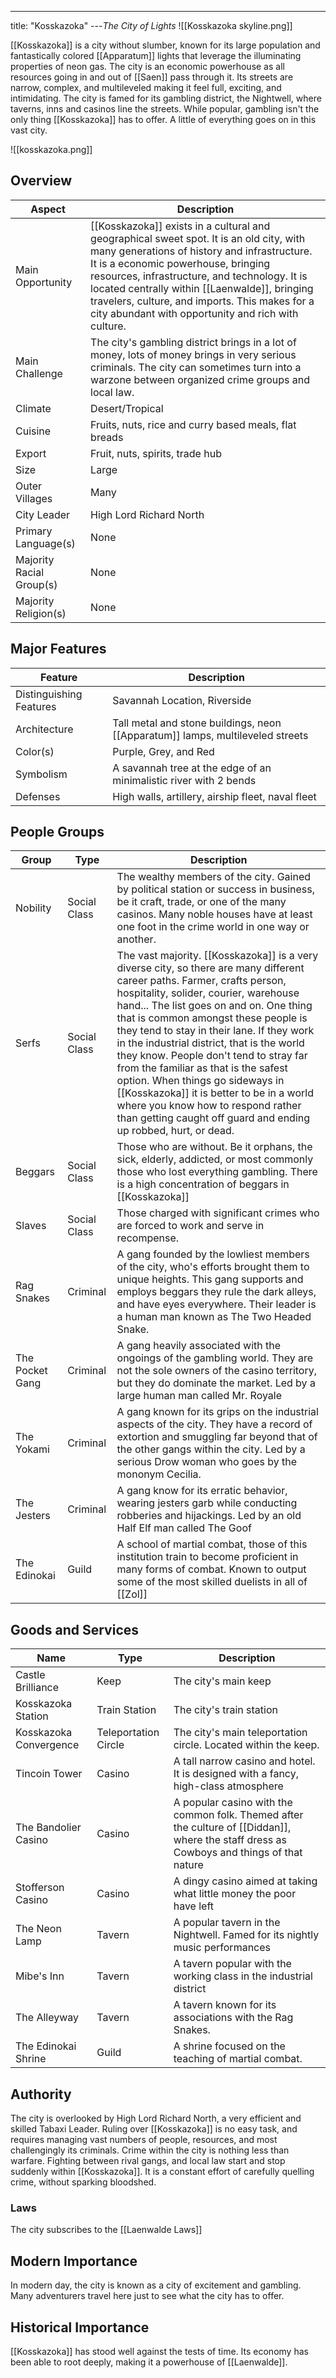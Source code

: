 ---
title: "Kosskazoka"
---*The City of Lights*
![[Kosskazoka skyline.png]]

[[Kosskazoka]] is a city without slumber, known for its large population and fantastically colored [[Apparatum]] lights that leverage the illuminating properties of neon gas. The city is an economic powerhouse as all resources going in and out of [[Saen]] pass through it. Its streets are narrow, complex, and multileveled making it feel full, exciting, and intimidating. The city is famed for its gambling district, the Nightwell, where taverns, inns and casinos line the streets. While popular, gambling isn't the only thing [[Kosskazoka]] has to offer. A little of everything goes on in this vast city.

![[kosskazoka.png]]

## Overview

| Aspect                   | Description                                                                                                                                                                                                                                                                                                                                                                              |
| ------------------------ | ---------------------------------------------------------------------------------------------------------------------------------------------------------------------------------------------------------------------------------------------------------------------------------------------------------------------------------------------------------------------------------------- |
| Main Opportunity         | [[Kosskazoka]] exists in a cultural and geographical sweet spot. It is an old city, with many generations of history and infrastructure. It is a economic powerhouse, bringing resources, infrastructure, and technology. It is located centrally within [[Laenwalde]], bringing travelers, culture, and imports. This makes for a city abundant with opportunity and rich with culture. |
| Main Challenge           | The city's gambling district brings in a lot of money, lots of money brings in very serious criminals. The city can sometimes turn into a warzone between organized crime groups and local law.                                                                                                                                                                                          |
| Climate                  | Desert/Tropical                                                                                                                                                                                                                                                                                                                                                                          |
| Cuisine                  | Fruits, nuts, rice and curry based meals, flat breads                                                                                                                                                                                                                                                                                                                                    |
| Export                   | Fruit, nuts, spirits, trade hub                                                                                                                                                                                                                                                                                                                                                          |
| Size                     | Large                                                                                                                                                                                                                                                                                                                                                                                    |
| Outer Villages                         | Many                                                                                                                                                                                                                                                                                                                                                                                         |
| City Leader              | High Lord Richard North                                                                                                                                                                                                                                                                                                                                                                  |
| Primary Language(s)      | None                                                                                                                                                                                                                                                                                                                                                                                     |
| Majority Racial Group(s) | None                                                                                                                                                                                                                                                                                                                                                                                     |
| Majority Religion(s)     | None                                                                                                                                                                                                                                                                                                                                                                                     |

## Major Features

| Feature                 | Description                                                                    |
| ----------------------- | ------------------------------------------------------------------------------ |
| Distinguishing Features | Savannah Location, Riverside                                                    |
| Architecture            | Tall metal and stone buildings, neon [[Apparatum]] lamps, multileveled streets |
| Color(s)                | Purple, Grey, and Red                                                                           |
| Symbolism               | A savannah tree at the edge of an minimalistic river with 2 bends                                                                           |
| Defenses                | High walls, artillery, airship fleet, naval fleet                                                                           |

## People Groups

| Group           | Type         | Description                                                                                                                                                                                                                                                                                                                                                                                                                                                                                                                                                                                                                 |
| --------------- | ------------ | --------------------------------------------------------------------------------------------------------------------------------------------------------------------------------------------------------------------------------------------------------------------------------------------------------------------------------------------------------------------------------------------------------------------------------------------------------------------------------------------------------------------------------------------------------------------------------------------------------------------------- |
| Nobility        | Social Class | The wealthy members of the city. Gained by political station or success in business, be it craft, trade, or one of the many casinos. Many noble houses have at least one foot in the crime world in one way or another.                                                                                                                                                                                                                                                                                                                                                                                                     |
| Serfs           | Social Class | The vast majority. [[Kosskazoka]] is a very diverse city, so there are many different career paths. Farmer, crafts person, hospitality, solider, courier, warehouse hand... The list goes on and on. One thing that is common amongst these people is they tend to stay in their lane. If they work in the industrial district, that is the world they know. People don't tend to stray far from the familiar as that is the safest option. When things go sideways in [[Kosskazoka]] it is better to be in a world where you know how to respond rather than getting caught off guard and ending up robbed, hurt, or dead. |
| Beggars         | Social Class | Those who are without. Be it orphans, the sick, elderly, addicted, or most commonly those who lost everything gambling. There is a high concentration of beggars in [[Kosskazoka]]                                                                                                                                                                                                                                                                                                                                                                                                                                          |
| Slaves          | Social Class | Those charged with significant crimes who are forced to work and serve in recompense.                                                                                                                                                                                                                                                                                                                                                                                                                                                                                                                                       |
| Rag Snakes      | Criminal     | A gang founded by the lowliest members of the city, who's efforts brought them to unique heights. This gang supports and employs beggars they rule the dark alleys, and have eyes everywhere. Their leader is a human man known as The Two Headed Snake.                                                                                                                                                                                                                                                                                                                                                                    |
| The Pocket Gang | Criminal     | A gang heavily associated with the ongoings of the gambling world. They are not the sole owners of the casino territory, but they do dominate the market. Led by a large human man called Mr. Royale                                                                                                                                                                                                                                                                                                                                                                                                                                                                   |
| The Yokami      | Criminal     | A gang known for its grips on the industrial aspects of the city. They have a record of extortion and smuggling far beyond that of the other gangs within the city. Led by a serious Drow woman who goes by the mononym Cecilia.                                                                                                                                                                                                                                                                                                                                                                                                                                                          |
| The Jesters     | Criminal     | A gang know for its erratic behavior, wearing jesters garb while conducting robberies and hijackings. Led by an old Half Elf man called The Goof                                                                                                                                                                                                                                                                                                                                                                                                                                                                                                                                                                                                                            |
| The Edinokai    | Guild        | A school of martial combat, those of this institution train to become proficient in many forms of combat. Known to output some of the most skilled duelists in all of [[Zol]]                                                                                                                                                                                                                                                                                                                                                                                                                                               |

## Goods and Services

| Name                   | Type                 | Description                                                                                                                               |
| ---------------------- | -------------------- | ----------------------------------------------------------------------------------------------------------------------------------------- |
| Castle Brilliance      | Keep                 | The city's main keep                                                                                                                      |
| Kosskazoka Station     | Train Station        | The city's train station                                                                                                                  |
| Kosskazoka Convergence | Teleportation Circle | The city's main teleportation circle. Located within the keep.                                                                            |
| Tincoin Tower          | Casino               | A tall narrow casino and hotel. It is designed with a fancy, high-class atmosphere                                                        |
| The Bandolier Casino   | Casino               | A popular casino with the common folk. Themed after the culture of [[Diddan]], where the staff dress as Cowboys and things of that nature |
| Stofferson Casino      | Casino               | A dingy casino aimed at taking what little money the poor have left                                                                       |
| The Neon Lamp          | Tavern               | A popular tavern in the Nightwell. Famed for its nightly music performances                                                               |
| Mibe's Inn             | Tavern               | A tavern popular with the working class in the industrial district                                                                        |
| The Alleyway           | Tavern               | A tavern known for its associations with the Rag Snakes.                                                                                  |
| The Edinokai Shrine    | Guild                | A shrine focused on the teaching of martial combat.                                                                                                                                          |

## Authority
The city is overlooked by High Lord Richard North, a very efficient and skilled Tabaxi Leader. Ruling over [[Kosskazoka]] is no easy task, and requires managing vast numbers of people, resources, and most challengingly its criminals. Crime within the city is nothing less than warfare. Fighting between rival gangs, and local law start and stop suddenly within [[Kosskazoka]]. It is a constant effort of carefully quelling crime, without sparking bloodshed.

### Laws
The city subscribes to the [[Laenwalde Laws]]

## Modern Importance
In modern day, the city is known as a city of excitement and gambling. Many adventurers travel here just to see what the city has to offer.

## Historical Importance
[[Kosskazoka]] has stood well against the tests of time. Its economy has been able to root deeply, making it a powerhouse of [[Laenwalde]].
